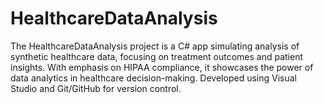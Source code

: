# HealthcareDataAnalysis
The HealthcareDataAnalysis project is a C# app simulating analysis of synthetic healthcare data, focusing on treatment outcomes and patient insights. With emphasis on HIPAA compliance, it showcases the power of data analytics in healthcare decision-making. Developed using Visual Studio and Git/GitHub for version control.
